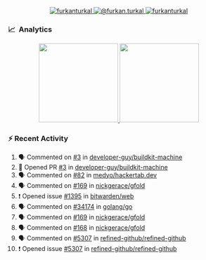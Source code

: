 <p align="center">
  <a href="https://linkedin.com/in/furkanturkal" target="blank">
    <img src="https://img.shields.io/badge/linkedin-%230077B5.svg?&style=for-the-badge&logo=linkedin&logoColor=white" alt="furkanturkal" />
  </a>
  <a href="https://medium.com/@furkan.turkal" target="blank">
    <img src="https://img.shields.io/badge/medium-%2312100E.svg?&style=for-the-badge&logo=medium&logoColor=white" alt="@furkan.turkal" />
  </a>
  <a href="https://twitter.com/furkanturkaI" target="blank">
    <img src="https://img.shields.io/badge/Twitter-1DA1F2?style=for-the-badge&logo=twitter&logoColor=white" alt="furkanturkaI" />
  </a>
</p>

### 📈 &nbsp;Analytics

<p align="center">
  <a href="https://coderstats.net/github/#Dentrax">
    <img height="180em" src="https://github-readme-stats-eight-theta.vercel.app/api?username=Dentrax&show_icons=true&theme=algolia&include_all_commits=true&count_private=true&line_height=26"/>
    <img height="180em" src="https://github-readme-stats-eight-theta.vercel.app/api/top-langs/?username=Dentrax&layout=compact&langs_count=8&theme=algolia&line_height=26"/>
  </a>
</p>

### :zap: Recent Activity

<!--START_SECTION:activity-->
1. 🗣 Commented on [#3](https://github.com/developer-guy/buildkit-machine/issues/3) in [developer-guy/buildkit-machine](https://github.com/developer-guy/buildkit-machine)
2. 💪 Opened PR [#3](https://github.com/developer-guy/buildkit-machine/pull/3) in [developer-guy/buildkit-machine](https://github.com/developer-guy/buildkit-machine)
3. 🗣 Commented on [#82](https://github.com/medyo/hackertab.dev/issues/82) in [medyo/hackertab.dev](https://github.com/medyo/hackertab.dev)
4. 🗣 Commented on [#169](https://github.com/nickgerace/gfold/issues/169) in [nickgerace/gfold](https://github.com/nickgerace/gfold)
5. ❗️ Opened issue [#1395](https://github.com/bitwarden/web/issues/1395) in [bitwarden/web](https://github.com/bitwarden/web)
6. 🗣 Commented on [#34174](https://github.com/golang/go/issues/34174) in [golang/go](https://github.com/golang/go)
7. 🗣 Commented on [#169](https://github.com/nickgerace/gfold/issues/169) in [nickgerace/gfold](https://github.com/nickgerace/gfold)
8. 🗣 Commented on [#168](https://github.com/nickgerace/gfold/issues/168) in [nickgerace/gfold](https://github.com/nickgerace/gfold)
9. 🗣 Commented on [#5307](https://github.com/refined-github/refined-github/issues/5307) in [refined-github/refined-github](https://github.com/refined-github/refined-github)
10. ❗️ Opened issue [#5307](https://github.com/refined-github/refined-github/issues/5307) in [refined-github/refined-github](https://github.com/refined-github/refined-github)
<!--END_SECTION:activity-->
